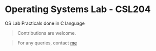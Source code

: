 # Operating Systems Lab - CSL204

OS Lab Practicals done in C language

  > Contributions are welcome.
  
  > For any queries, contact [me](zameel7.github.io)
